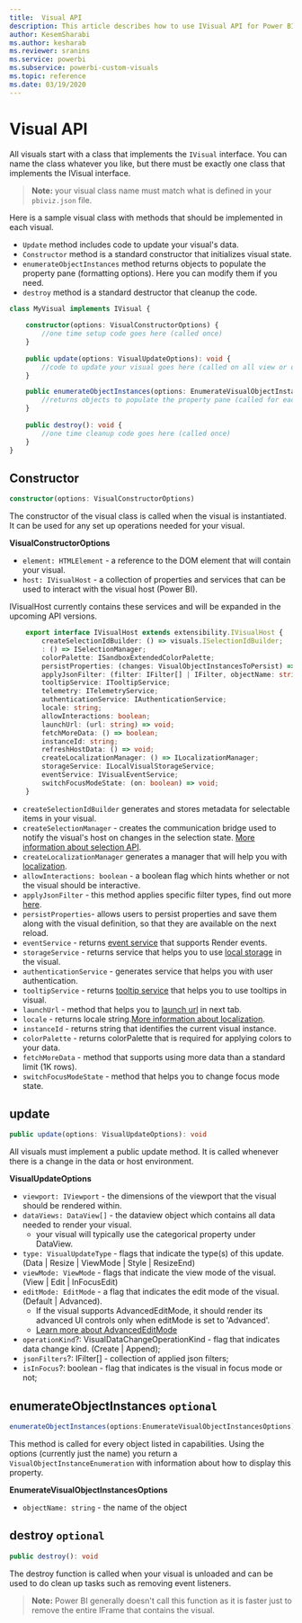 ```yaml
---
title:  Visual API
description: This article describes how to use IVisual API for Power BI visuals
author: KesemSharabi
ms.author: kesharab
ms.reviewer: sranins
ms.service: powerbi
ms.subservice: powerbi-custom-visuals
ms.topic: reference
ms.date: 03/19/2020
---
```


# Visual API
All visuals start with a class that implements the `IVisual` interface. You can name the class whatever you like, but there must be exactly one class that implements the IVisual interface.

> **Note:** your visual class name must match what is defined in your `pbiviz.json` file.

Here is a sample visual class with methods that should be implemented in each visual.

* `Update` method includes code to update your visual's data.
* `Constructor` method is a standard constructor that initializes visual state.
* `enumerateObjectInstances` method returns objects to populate the property pane (formatting options). Here you can modify them if you need.
* `destroy` method is a standard destructor that cleanup the code.

```typescript
class MyVisual implements IVisual {
    
    constructor(options: VisualConstructorOptions) {
        //one time setup code goes here (called once)
    }
    
    public update(options: VisualUpdateOptions): void {
        //code to update your visual goes here (called on all view or data changes)
    }

    public enumerateObjectInstances(options: EnumerateVisualObjectInstancesOptions): VisualObjectInstanceEnumeration {
        //returns objects to populate the property pane (called for each object defined in capabilities)
    }
    
    public destroy(): void {
        //one time cleanup code goes here (called once)
    }
}

```
## Constructor

```typescript
constructor(options: VisualConstructorOptions)
```

The constructor of the visual class is called when the visual is instantiated. It can be used for any set up operations needed for your visual.

**VisualConstructorOptions**

* `element: HTMLElement` - a reference to the DOM element that will contain your visual.
* `host: IVisualHost` - a collection of properties and services that can be used to interact with the visual host (Power BI).

IVisualHost currently contains these services and will be expanded in the upcoming API versions.

```typescript
    export interface IVisualHost extends extensibility.IVisualHost {
        createSelectionIdBuilder: () => visuals.ISelectionIdBuilder;
        : () => ISelectionManager;
        colorPalette: ISandboxExtendedColorPalette;
        persistProperties: (changes: VisualObjectInstancesToPersist) => void;
        applyJsonFilter: (filter: IFilter[] | IFilter, objectName: string, propertyName: string, action: FilterAction) => void;
        tooltipService: ITooltipService;
        telemetry: ITelemetryService;
        authenticationService: IAuthenticationService;
        locale: string;
        allowInteractions: boolean;
        launchUrl: (url: string) => void;
        fetchMoreData: () => boolean;
        instanceId: string;
        refreshHostData: () => void;
        createLocalizationManager: () => ILocalizationManager;
        storageService: ILocalVisualStorageService;
        eventService: IVisualEventService;
        switchFocusModeState: (on: boolean) => void;
    }
```
* `createSelectionIdBuilder` generates and stores metadata for selectable items in your visual.
* `createSelectionManager` - creates the communication bridge used to notify the visual's host on changes in the selection state. [More information about selection API](./selection-api.md).
* `createLocalizationManager` generates a manager that will help you with [localization](./localization.md).
* `allowInteractions: boolean` - a boolean flag which hints whether or not the visual should be interactive.
* `applyJsonFilter` - this method applies specific filter types, find out more [here](./filter-api.md).
* `persistProperties`- allows users to persist properties and save them along with the visual definition, so that they are available on the next reload.
* `eventService` - returns [event service](./event-service.md) that supports Render events.
* `storageService` - returns service that helps you to use [local storage](./local-storage.md) in the visual.
* `authenticationService` - generates service that helps you with user authentication.
* `tooltipService` - returns [tooltip service](./add-tooltips.md) that helps you to use tooltips in visual.
* `launchUrl` - method that helps you to [launch url](./launch-url.md) in next tab.
* `locale` - returns locale string.[More information about localization](./localization.md).
* `instanceId` - returns string that identifies the current visual instance.
* `colorPalette` - returns colorPalette that is required for applying colors to your data.
* `fetchMoreData` - method that supports using more data than a standard limit (1K rows).
* `switchFocusModeState` - method that helps you to change focus mode state.

## update

```typescript
public update(options: VisualUpdateOptions): void
```

All visuals must implement a public update method. It is called whenever there is a change in the data or host environment.

**VisualUpdateOptions**

* `viewport: IViewport` - the dimensions of the viewport that the visual should be rendered within.
* `dataViews: DataView[]` - the dataview object which contains all data needed to render your visual.
    * your visual will typically use the categorical property under DataView.
* `type: VisualUpdateType` - flags that indicate the type(s) of this update. (Data | Resize | ViewMode | Style | ResizeEnd)
* `viewMode: ViewMode` - flags that indicate the view mode of the visual. (View | Edit | InFocusEdit)
* `editMode: EditMode` - a flag that indicates the edit mode of the visual. (Default | Advanced).
    * If the visual supports AdvancedEditMode, it should render its advanced UI controls only when editMode is set to 'Advanced'.
	* [Learn more about AdvancedEditMode](./advanced-edit-mode.md)
* `operationKind`?: VisualDataChangeOperationKind - flag that indicates data change kind. (Create | Append);
* `jsonFilters`?: IFilter[] - collection of applied json filters;
* `isInFocus`?: boolean - flag that indicates is the visual in focus mode or not;
	
## enumerateObjectInstances `optional`

```typescript
enumerateObjectInstances(options:EnumerateVisualObjectInstancesOptions):VisualObjectInstanceEnumeration
```

This method is called for every object listed in capabilities. Using the options (currently just the name) you return a `VisualObjectInstanceEnumeration` with information about how to display this property.

**EnumerateVisualObjectInstancesOptions**

* `objectName: string` - the name of the object

## destroy `optional`

``` typescript
public destroy(): void
```

The destroy function is called when your visual is unloaded and can be used to do clean up tasks such as removing event listeners.

> **Note:** Power BI generally doesn't call this function as it is faster just to remove the entire IFrame that contains the visual.